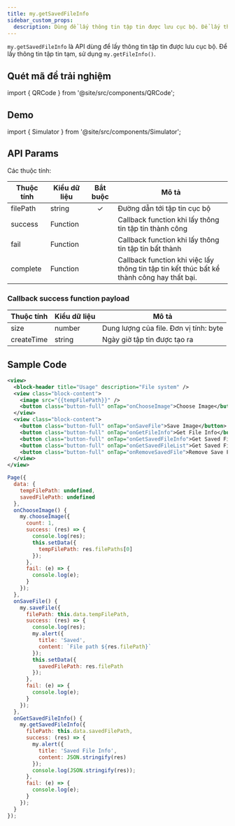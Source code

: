 ```yaml
---
title: my.getSavedFileInfo
sidebar_custom_props:
  description: Dùng để lấy thông tin tập tin được lưu cục bộ. Để lấy thông tin tập tin tạm
---
```


`my.getSavedFileInfo` là API dùng để lấy thông tin tập tin được lưu cục bộ. Để lấy thông tin tập tin tạm, sử dụng `my.getFileInfo()`.

## Quét mã để trải nghiệm

import { QRCode } from '@site/src/components/QRCode';

<QRCode page="pages/api/file/index" />

## Demo

import { Simulator } from '@site/src/components/Simulator';

<Simulator page="pages/api/file/index" />

## API Params

Các thuộc tính:

| Thuộc tính | Kiểu dữ liệu | Bắt buộc | Mô tả                                                                                     |
| ---------- | ------------ | :------: | ----------------------------------------------------------------------------------------- |
| filePath   | string       |    ✓     | Đường dẫn tới tập tin cục bộ                                                              |
| success    | Function     |          | Callback function khi lấy thông tin tập tin thành công                                    |
| fail       | Function     |          | Callback function khi lấy thông tin tập tin bất thành                                     |
| complete   | Function     |          | Callback function khi việc lấy thông tin tập tin kết thúc bất kể thành công hay thất bại. |

### Callback success function payload

| Thuộc tính | Kiểu dữ liệu | Mô tả                                  |
| ---------- | ------------ | -------------------------------------- |
| size       | number       | Dung lượng của file. Đơn vị tính: byte |
| createTime | string       | Ngày giờ tập tin được tạo ra           |

## Sample Code

```xml
<view>
  <block-header title="Usage" description="File system" />
  <view class="block-content">
    <image src="{{tempFilePath}}" />
    <button class="button-full" onTap="onChooseImage">Choose Image</button>
  </view>
  <view class="block-content">
    <button class="button-full" onTap="onSaveFile">Save Image</button>
    <button class="button-full" onTap="onGetFileInfo">Get File Info</button>
    <button class="button-full" onTap="onGetSavedFileInfo">Get Saved File Info</button>
    <button class="button-full" onTap="onGetSavedFileList">Get Saved File List</button>
    <button class="button-full" onTap="onRemoveSavedFile">Remove Save File</button>
  </view>
</view>
```

```js
Page({
  data: {
    tempFilePath: undefined,
    savedFilePath: undefined
  },
  onChooseImage() {
    my.chooseImage({
      count: 1,
      success: (res) => {
        console.log(res);
        this.setData({
          tempFilePath: res.filePaths[0]
        });
      },
      fail: (e) => {
        console.log(e);
      }
    });
  },
  onSaveFile() {
    my.saveFile({
      filePath: this.data.tempFilePath,
      success: (res) => {
        console.log(res);
        my.alert({
          title: 'Saved',
          content: `File path ${res.filePath}`
        });
        this.setData({
          savedFilePath: res.filePath
        });
      },
      fail: (e) => {
        console.log(e);
      }
    });
  },
  onGetSavedFileInfo() {
    my.getSavedFileInfo({
      filePath: this.data.savedFilePath,
      success: (res) => {
        my.alert({
          title: 'Saved File Info',
          content: JSON.stringify(res)
        });
        console.log(JSON.stringify(res));
      },
      fail: (e) => {
        console.log(e);
      }
    });
  }
});
```
